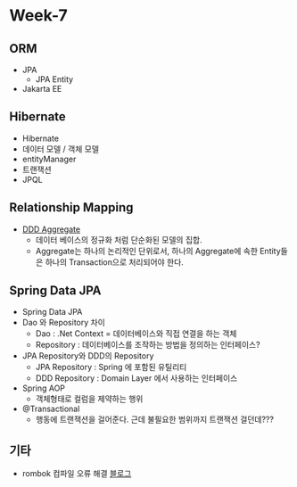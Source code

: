 # Week-7

## ORM

* JPA
  * JPA Entity
* Jakarta EE

## Hibernate

* Hibernate
* 데이터 모델 / 객체 모델
* entityManager
* 트랜잭션
* JPQL

## Relationship Mapping

* [DDD Aggregate](https://jaehoney.tistory.com/223)
  * 데이터 베이스의 정규화 처럼 단순화된 모델의 집합.
  * Aggregate는 하나의 논리적인 단위로서, 하나의 Aggregate에 속한 Entity들은 하나의 Transaction으로 처리되어야 한다.

## Spring Data JPA

* Spring Data JPA
* Dao 와 Repository 차이
  * Dao : .Net Context = 데이터베이스와 직접 연결을 하는 객체
  * Repository : 데이터베이스를 조작하는 방법을 정의하는 인터페이스?
* JPA Repository와 DDD의 Repository
  * JPA Repository : Spring 에 포함된 유틸리티
  * DDD Repository : Domain Layer 에서 사용하는 인터페이스
* Spring AOP
  * 객체형태로 컬럼을 제약하는 행위
* @Transactional
  * 행동에 트랜잭션을 걸어준다. 근데 불필요한 범위까지 트랜잭션 걸던데???

## 기타

* rombok 컴파일 오류 해결 [블로그](https://linux.systemv.pe.kr/spring-boot-error-constructor-in-class-cannot-be-applied-to-given-types-%EC%98%A4%EB%A5%98/)
